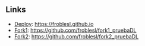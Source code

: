## Links

- [Deploy](https://froblesl.github.io): https://froblesl.github.io
- [Fork1](https://github.com/froblesl/fork1_pruebaDL): https://github.com/froblesl/fork1_pruebaDL
- [Fork2](https://github.com/froblesl/fork2_pruebaDL): https://github.com/froblesl/fork2_pruebaDL

